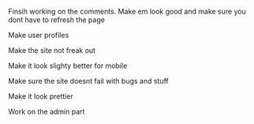 Finsih working on the comments. Make em look good and make sure you dont have to refresh the page

Make user profiles


Make the site not freak out

Make it look slighty better for mobile

Make sure the site doesnt fail with bugs and stuff

Make it look prettier

Work on the admin part
